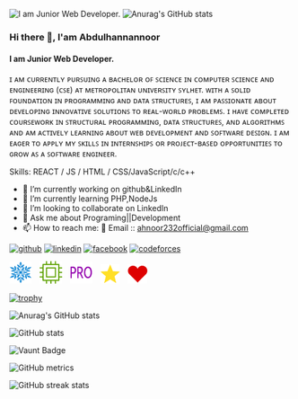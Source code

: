
![I am Junior Web Developer.](https://media.licdn.com/dms/image/v2/D4D16AQHVRcU-B2yEVQ/profile-displaybackgroundimage-shrink_350_1400/profile-displaybackgroundimage-shrink_350_1400/0/1730910798124?e=1736985600&v=beta&t=2IJUAiaAThSjZ74w48il7JQas-OLmpcAHaVSh4Hc1_k)
![Anurag's GitHub stats](https://github-readme-stats.vercel.app/api?username=anuraghazra&show_icons=true)

### Hi there 👋, I'am Abdulhannannoor
#### I am Junior Web Developer.


ɪ ᴀᴍ ᴄᴜʀʀᴇɴᴛʟʏ ᴘᴜʀꜱᴜɪɴɢ ᴀ ʙᴀᴄʜᴇʟᴏʀ ᴏꜰ ꜱᴄɪᴇɴᴄᴇ ɪɴ ᴄᴏᴍᴘᴜᴛᴇʀ ꜱᴄɪᴇɴᴄᴇ ᴀɴᴅ ᴇɴɢɪɴᴇᴇʀɪɴɢ (ᴄꜱᴇ) ᴀᴛ ᴍᴇᴛʀᴏᴘᴏʟɪᴛᴀɴ ᴜɴɪᴠᴇʀꜱɪᴛʏ ꜱʏʟʜᴇᴛ. ᴡɪᴛʜ ᴀ ꜱᴏʟɪᴅ ꜰᴏᴜɴᴅᴀᴛɪᴏɴ ɪɴ ᴘʀᴏɢʀᴀᴍᴍɪɴɢ ᴀɴᴅ ᴅᴀᴛᴀ ꜱᴛʀᴜᴄᴛᴜʀᴇꜱ, ɪ ᴀᴍ ᴘᴀꜱꜱɪᴏɴᴀᴛᴇ ᴀʙᴏᴜᴛ ᴅᴇᴠᴇʟᴏᴘɪɴɢ ɪɴɴᴏᴠᴀᴛɪᴠᴇ ꜱᴏʟᴜᴛɪᴏɴꜱ ᴛᴏ ʀᴇᴀʟ-ᴡᴏʀʟᴅ ᴘʀᴏʙʟᴇᴍꜱ. ɪ ʜᴀᴠᴇ ᴄᴏᴍᴘʟᴇᴛᴇᴅ ᴄᴏᴜʀꜱᴇᴡᴏʀᴋ ɪɴ ꜱᴛʀᴜᴄᴛᴜʀᴀʟ ᴘʀᴏɢʀᴀᴍᴍɪɴɢ, ᴅᴀᴛᴀ ꜱᴛʀᴜᴄᴛᴜʀᴇꜱ, ᴀɴᴅ ᴀʟɢᴏʀɪᴛʜᴍꜱ ᴀɴᴅ ᴀᴍ ᴀᴄᴛɪᴠᴇʟʏ ʟᴇᴀʀɴɪɴɢ ᴀʙᴏᴜᴛ ᴡᴇʙ ᴅᴇᴠᴇʟᴏᴘᴍᴇɴᴛ ᴀɴᴅ ꜱᴏꜰᴛᴡᴀʀᴇ ᴅᴇꜱɪɢɴ. ɪ ᴀᴍ ᴇᴀɢᴇʀ ᴛᴏ ᴀᴘᴘʟʏ ᴍʏ ꜱᴋɪʟʟꜱ ɪɴ ɪɴᴛᴇʀɴꜱʜɪᴘꜱ ᴏʀ ᴘʀᴏᴊᴇᴄᴛ-ʙᴀꜱᴇᴅ ᴏᴘᴘᴏʀᴛᴜɴɪᴛɪᴇꜱ ᴛᴏ ɢʀᴏᴡ ᴀꜱ ᴀ ꜱᴏꜰᴛᴡᴀʀᴇ ᴇɴɢɪɴᴇᴇʀ.

Skills:  REACT / JS / HTML / CSS/JavaScript/c/c++

- 🔭 I’m currently working on github&LinkedIn  
- 🌱 I’m currently learning PHP,NodeJs 
- 👯 I’m looking to collaborate on LinkedIn  
- 💬 Ask me about Programing||Development  
- 📫 How to reach me: 📧 Email :: ahnoor232official@gmail.com 


[<img src='https://cdn.jsdelivr.net/npm/simple-icons@3.0.1/icons/github.svg' alt='github' height='40'>](https://github.com/ahnoorwd)  [<img src='https://cdn.jsdelivr.net/npm/simple-icons@3.0.1/icons/linkedin.svg' alt='linkedin' height='40'>](https://www.linkedin.com/in/abdul-hannan-noor-5955a9315/)  [<img src='https://cdn.jsdelivr.net/npm/simple-icons@3.0.1/icons/facebook.svg' alt='facebook' height='40'>](https://www.facebook.com/Abdulhannann-Noor)  [<img src='https://cdn.jsdelivr.net/npm/simple-icons@3.0.1/icons/codeforces.svg' alt='codeforces' height='40'>](https://codeforces.com/profile/ABDULHANNANNUR)  

<a href='https://archiveprogram.github.com/'><img src='https://raw.githubusercontent.com/acervenky/animated-github-badges/master/assets/acbadge.gif' width='40' height='40'></a> <a href='https://docs.github.com/en/developers'><img src='https://raw.githubusercontent.com/acervenky/animated-github-badges/master/assets/devbadge.gif' width='40' height='40'></a> <a href='https://github.com/pricing'><img src='https://raw.githubusercontent.com/acervenky/animated-github-badges/master/assets/pro.gif' width='40' height='40'></a> <a href='https://stars.github.com/'><img src='https://raw.githubusercontent.com/acervenky/animated-github-badges/master/assets/starbadge.gif' width='35' height='35'></a> <a href='https://docs.github.com/en/github/supporting-the-open-source-community-with-github-sponsors'><img src='https://raw.githubusercontent.com/acervenky/animated-github-badges/master/assets/sponsorbadge.gif' width='35' height='35'></a> 

[![trophy](https://github-profile-trophy.vercel.app/?username=ahnoorwd)](https://github.com/ryo-ma/github-profile-trophy)

![Anurag's GitHub stats](https://github-readme-stats.vercel.app/api?username=anuraghazra&show_icons=true)

![GitHub stats](https://github-readme-stats.vercel.app/api?username=ahnoorwd&show_icons=true&count_private=true)  

![Vaunt Badge](https://api.vaunt.dev/v1/github/entities/ahnoorwd/contributions?format=svg&private=true)  

![GitHub metrics](https://metrics.lecoq.io/ahnoorwd)  

![GitHub streak stats](https://streak-stats.demolab.com/?user=ahnoorwd)  

